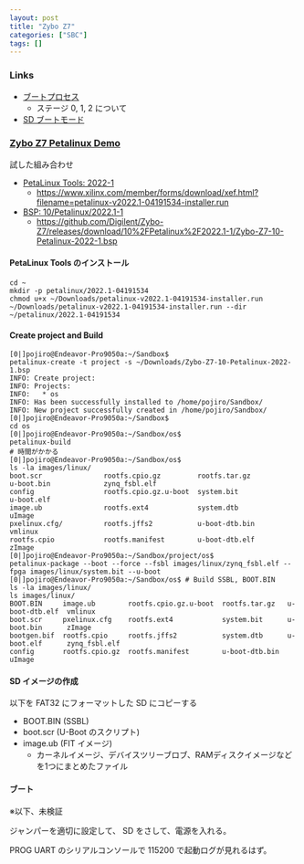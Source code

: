 ```yaml
---
layout: post
title: "Zybo Z7"
categories: ["SBC"]
tags: []
---
```


### Links

- [ブートプロセス](https://digilent.com/reference/programmable-logic/zybo-z7/reference-manual?redirect=1#zynq_configuration)
  - ステージ 0, 1, 2 について
- [SD ブートモード](https://digilent.com/reference/programmable-logic/zybo-z7/reference-manual?redirect=1#microsd_boot_mode)

### [Zybo Z7 Petalinux Demo](https://digilent.com/reference/programmable-logic/zybo-z7/demos/petalinux)

試した組み合わせ

- [PetaLinux Tools: 2022-1](https://japan.xilinx.com/support/download/index.html/content/xilinx/ja/downloadNav/embedded-design-tools/2022-1.html)
  - https://www.xilinx.com/member/forms/download/xef.html?filename=petalinux-v2022.1-04191534-installer.run
- [BSP: 10/Petalinux/2022.1-1](https://github.com/Digilent/Zybo-Z7/releases/tag/10/Petalinux/2022.1-1/Zybo-Z7-10-Petalinux-2022-1.bsp)
  - https://github.com/Digilent/Zybo-Z7/releases/download/10%2FPetalinux%2F2022.1-1/Zybo-Z7-10-Petalinux-2022-1.bsp

#### PetaLinux Tools のインストール

```
cd ~
mkdir -p petalinux/2022.1-04191534
chmod u+x ~/Downloads/petalinux-v2022.1-04191534-installer.run
~/Downloads/petalinux-v2022.1-04191534-installer.run --dir ~/petalinux/2022.1-04191534
```

#### Create project and Build

```
[0|]pojiro@Endeavor-Pro9050a:~/Sandbox$
petalinux-create -t project -s ~/Downloads/Zybo-Z7-10-Petalinux-2022-1.bsp
INFO: Create project: 
INFO: Projects: 
INFO: 	* os
INFO: Has been successfully installed to /home/pojiro/Sandbox/
INFO: New project successfully created in /home/pojiro/Sandbox/
[0|]pojiro@Endeavor-Pro9050a:~/Sandbox$
cd os
[0|]pojiro@Endeavor-Pro9050a:~/Sandbox/os$
petalinux-build
# 時間がかかる
[0|]pojiro@Endeavor-Pro9050a:~/Sandbox/os$
ls -la images/linux/
boot.scr               rootfs.cpio.gz         rootfs.tar.gz          u-boot.bin             zynq_fsbl.elf
config                 rootfs.cpio.gz.u-boot  system.bit             u-boot.elf             
image.ub               rootfs.ext4            system.dtb             uImage                 
pxelinux.cfg/          rootfs.jffs2           u-boot-dtb.bin         vmlinux                
rootfs.cpio            rootfs.manifest        u-boot-dtb.elf         zImage
[0|]pojiro@Endeavor-Pro9050a:~/Sandbox/project/os$
petalinux-package --boot --force --fsbl images/linux/zynq_fsbl.elf --fpga images/linux/system.bit --u-boot
[0|]pojiro@Endeavor-Pro9050a:~/Sandbox/os$ # Build SSBL, BOOT.BIN
ls -la images/linux/
ls images/linux/
BOOT.BIN     image.ub        rootfs.cpio.gz.u-boot  rootfs.tar.gz   u-boot-dtb.elf  vmlinux
boot.scr     pxelinux.cfg    rootfs.ext4            system.bit      u-boot.bin      zImage
bootgen.bif  rootfs.cpio     rootfs.jffs2           system.dtb      u-boot.elf      zynq_fsbl.elf
config       rootfs.cpio.gz  rootfs.manifest        u-boot-dtb.bin  uImage
```

#### SD イメージの作成

以下を FAT32 にフォーマットした SD にコピーする

- BOOT.BIN (SSBL)
- boot.scr (U-Boot のスクリプト)
- image.ub (FIT イメージ)
  - カーネルイメージ、デバイスツリーブロブ、RAMディスクイメージなどを1つにまとめたファイル

#### ブート

※以下、未検証

ジャンパーを適切に設定して、 SD をさして、電源を入れる。

PROG UART のシリアルコンソールで 115200 で起動ログが見れるはず。

